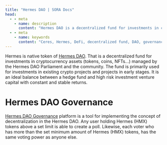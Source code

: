 ```yaml
---
title: "Hermes DAO | SORA Docs"
head:
  - - meta
    - name: description
      content: "Hermes DAO is a decentralized fund for investments in cryptocurrency assets."
  - - meta
    - name: keywords
      content: "Ceres, Hermes, DeFi, decentralized fund, DAO, governance, Polkaswap, SORA network"
---
```


Hermes is native token of [Hermes DAO](https://hermes-dao.io/). That is a decentralized fund for investments in cryptocurrency assets (tokens, coins, NFTs...)
managed by the Hermes DAO Parliament and the community. 
The fund is primarily used for investments in existing crypto projects and projects in early stages.
It is an ideal balance between a hedge fund and high risk investment venture capital with constant and stable returns. 

# Hermes DAO Governance

[Hermes DAO Governance](https://hermes-dao.io/governance) platform is a tool for implementing the concept of decentralization in the Hermes DAO. 
Any user holding Hermes (HMX) tokens above a set limit is able to create a poll. Likewise, each voter who has more than the set minimum 
amount of Hermes (HMX) tokens, has the same voting power as anyone else.
